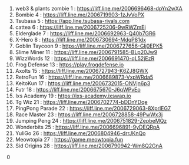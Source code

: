 1. web3 & plants zombie    1   : https://liff.line.me/2006696468-dpYn2wXA
4. Bombie                  4   : https://liff.line.me/2006719903-1zJvVoPX
5. Tsubasa                 5   : https://app.line.tsubasa-rivals.com
6. cattea                  6   : https://liff.line.me/2006725206-9wRWZmEj
7. Elderglade              7   : https://liff.line.me/2006692963-Q40b7GR6
8. X-Hero                  8   : https://liff.line.me/2006730694-MdqP81dx
9. Goblin Taycoon          9   : https://liff.line.me/2006727656-Glj0EPK5
11. Slime Miner            11  : https://liff.line.me/2006791585-BLp20Jw9
12. WizzWords              12  : https://liff.line.me/2006691470-qL52jEzR
13. Frog Defense           13  : https://play.frogdefense.io
15. Axolts                 15  : https://liff.line.me/2006727943-K6ZJ8GWX
16. RetroFun               16  : https://liff.line.me/2006689873-VxpWRda5
17. KeitoKun               17  : https://liff.line.me/2006732015-ONVjn6p3
18. Futr                   18  : https://liff.line.me/2006675670-J6qWPvEo
19. Ixs Academy            19  : https://ixs-academy.ixswap.io
21. Tg Wiz                 21  : https://liff.line.me/2006702774-bDDnYDqe
22. PingPong Parade        22  : https://liff.line.me/2006729063-8XprlEG7
23. Race Master            23  : https://liff.line.me/2006728858-49PwWx3j
24. Jumping Peng           24  : https://liff.line.me/2006751829-ZepbeMQz
25. Wonderbits             25  : https://liff.line.me/2006696891-9yDEQRpA
26. YuliGo                 26  : https://liff.line.me/2006804946-drrJKnQo
27. Meowtopia              27  : https://game.meowtopia.fun
28. Sid Origins            28  : https://liff.line.me/2006790942-Wm8Q2GnA












0
